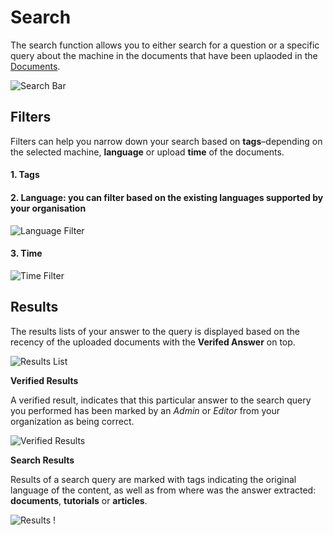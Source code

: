 # Search

The search function allows you to either search for a question or a specific query about the machine in the documents that have been uplaoded in the [Documents](documents_page.md).

![Search Bar](https://i.imgur.com/2LytyUp.png)

## **Filters**

Filters can help you narrow down your search based on **tags**–depending on the selected machine, **language** or upload **time** of the documents.

#### 1. **Tags**

#### 2.  **Language**: you can filter based on the existing languages supported by  your organisation 
![Language Filter](https://i.imgur.com/AyujrBQ.png)

#### 3. **Time**

![Time Filter](https://i.imgur.com/kJlRr1E.png)

##  **Results**

The results lists of your answer to the query is displayed based on the recency of the uploaded documents with the **Verifed Answer** on top.

![Results List](https://i.imgur.com/JaUJWFH.png)

**Verified Results** 

A verified result, indicates that this particular answer to the search query you performed has been marked by an _Admin_ or _Editor_ from your organization as being correct. 

![Verified Results]()

**Search Results**

Results of a search query are marked with tags indicating the original language of the content, as well as from where was the answer extracted: **documents**, **tutorials** or **articles**. 

![Results](https://i.imgur.com/TnQ7hE3.png)
!